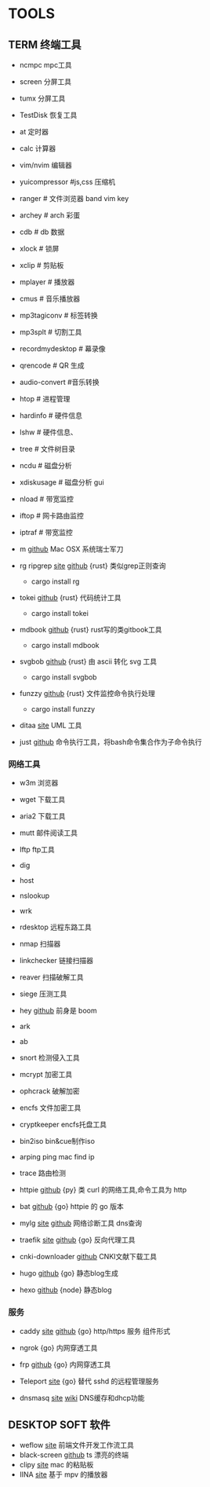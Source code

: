# TOOLS


## TERM 终端工具

* ncmpc mpc工具
* screen 分屏工具
* tumx  分屏工具
* TestDisk 恢复工具
* at 定时器
* calc 计算器
* vim/nvim 编辑器
* yuicompressor	#js,css 压缩机
* ranger		# 文件浏览器 band vim key
* archey		# arch 彩蛋
* cdb			# db 数据
* xlock		# 锁屏
* xclip		#  剪贴板
* mplayer		# 播放器
* cmus		# 音乐播放器
* mp3tagiconv	# 标签转换
* mp3splt		# 切割工具
* recordmydesktop	# 幕录像
* qrencode	# QR 生成
* audio-convert  #音乐转换
* htop		# 进程管理
* hardinfo	# 硬件信息
* lshw		# 硬件信息、
* tree		# 文件树目录
* ncdu		# 磁盘分析
* xdiskusage	# 磁盘分析 gui
* nload		# 带宽监控
* iftop		# 网卡路由监控
* iptraf  #  带宽监控

* m [github](https://github.com/rgcr/m-cli)  Mac OSX 系统瑞士军刀

* rg  ripgrep [site](http://blog.burntsushi.net/ripgrep/) [github](https://github.com/BurntSushi/ripgrep) {rust} 类似grep正则查询
    - cargo install rg
* tokei [github](https://github.com/Aaronepower/tokei) {rust} 代码统计工具
    - cargo install tokei
* mdbook [github](https://github.com/azerupi/mdBook) {rust} rust写的类gitbook工具 
    - cargo install mdbook
* svgbob [github](https://github.com/ivanceras/svgbobrus) {rust} 由 ascii 转化 svg 工具
    - cargo install svgbob
* funzzy [github](https://github.com/cristianoliveira/funzzy) {rust} 文件监控命令执行处理
    - cargo install funzzy
* ditaa [site](http://ditaa.sourceforge.net/) UML 工具
* just [github](https://github.com/casey/just) 命令执行工具，将bash命令集合作为子命令执行

### 网络工具

* w3m   浏览器
* wget  下载工具
* aria2 下载工具
* mutt  邮件阅读工具
* lftp  ftp工具
* dig 
* host
* nslookup
* wrk 
* rdesktop 远程东路工具
* nmap 扫描器
* linkchecker 链接扫描器
* reaver   扫描破解工具

* siege  压测工具
* hey [github](hhttps://github.com/rakyll/hey) 前身是 boom
* ark 
* ab    

* snort 检测侵入工具
* mcrypt 加密工具
* ophcrack 破解加密
* encfs 文件加密工具

* cryptkeeper encfs托盘工具
* bin2iso   bin&cue制作iso
* arping  ping mac find ip 

* trace 路由检测

* httpie [github](https://github.com/jkbrzt/httpie) {py} 类 curl 的网络工具,命令工具为 http
* bat [github](https://github.com/astaxie/bat) {go} httpie 的 go 版本

* mylg [site](http://mylg.io/) [github](https://github.com/mehrdadrad/mylg)  网络诊断工具 dns查询
* traefik [site](https://traefik.io/)  [github](https://github.com/containous/traefik) {go} 反向代理工具

* cnki-downloader [github](https://github.com/amyhaber/cnki-downloader) CNKI文献下载工具

* hugo [github](https://github.com/spf13/hugo) {go} 静态blog生成
* hexo [github]() {node} 静态blog

### 服务

* caddy [site](https://caddyserver.com) [github](https://github.com/mholt/caddy) {go} http/https 服务 组件形式
* ngrok {go} 内网穿透工具
* frp  [github](https://github.com/fatedier/frp) {go} 内网穿透工具
* Teleport [site](http://gravitational.com/teleport/) {go} 替代 sshd 的远程管理服务

* dnsmasq [site](http://www.thekelleys.org.uk/dnsmasq/doc.html) [wiki](https://wiki.archlinux.org/index.php/Dnsmasq_(%E7%AE%80%E4%BD%93%E4%B8%AD%E6%96%87))  DNS缓存和dhcp功能


## DESKTOP SOFT 软件

* weflow [site](https://weflow.io/) 前端文件开发工作流工具
* black-screen [github](https://github.com/railsware/black-screen) ts 漂亮的终端
* clipy [site](https://clipy-app.com/)  mac 的粘贴板
* IINA [site](https://lhc70000.github.io/iina/zh-cn/) 基于 mpv 的播放器
